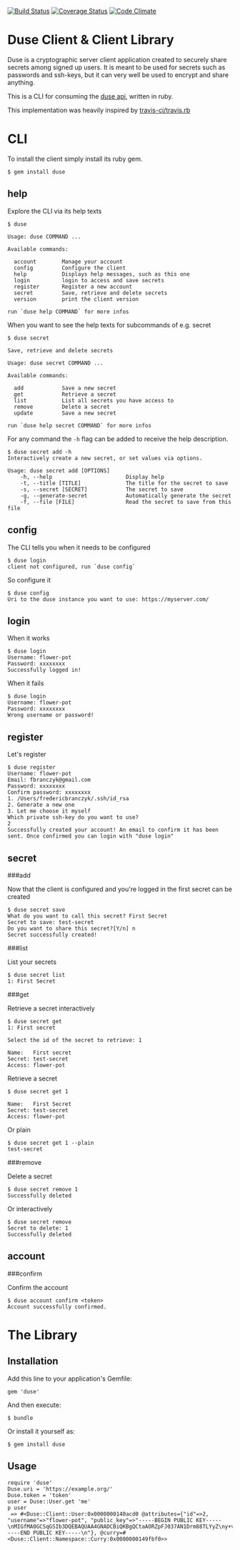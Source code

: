 [![Build Status](https://travis-ci.org/duse-io/duse.rb.svg?branch=master)](https://travis-ci.org/duse-io/duse.rb)
[![Coverage Status](https://coveralls.io/repos/duse-io/duse.rb/badge.svg?branch=master)](https://coveralls.io/r/duse-io/duse.rb?branch=master)
[![Code Climate](https://codeclimate.com/github/duse-io/duse.rb/badges/gpa.svg)](https://codeclimate.com/github/duse-io/duse.rb)

Duse Client & Client Library
============================

Duse is a cryptographic server client application created to securely share
secrets among signed up users. It is meant to be used for secrets such as
passwords and ssh-keys, but it can very well be used to encrypt and share
anything.

This is a CLI for consuming the [duse api](https://github.com/duse-io/api),
written in ruby.

This implementation was heavily inspired by [travis-ci/travis.rb](https://github.com/travis-ci/travis.rb)

CLI
===

To install the client simply install its ruby gem.

	$ gem install duse

help
----

Explore the CLI via its help texts

	$ duse
	
	Usage: duse COMMAND ...
	
	Available commands:
	
	  account        Manage your account
	  config         Configure the client
	  help           Displays help messages, such as this one
	  login          login to access and save secrets
	  register       Register a new account
	  secret         Save, retrieve and delete secrets
	  version        print the client version
	
	run `duse help COMMAND` for more infos

When you want to see the help texts for subcommands of e.g. secret

	$ duse secret
	
	Save, retrieve and delete secrets
	
	Usage: duse secret COMMAND ...
	
	Available commands:
	
	  add            Save a new secret
	  get            Retrieve a secret
	  list           List all secrets you have access to
	  remove         Delete a secret
	  update         Save a new secret
	
	run `duse help secret COMMAND` for more infos

For any command the `-h` flag can be added to receive the help description.

	$ duse secret add -h 
	Interactively create a new secret, or set values via options.
	
	Usage: duse secret add [OPTIONS]
	    -h, --help                       Display help
	    -t, --title [TITLE]              The title for the secret to save
	    -s, --secret [SECRET]            The secret to save
	    -g, --generate-secret            Automatically generate the secret
	    -f, --file [FILE]                Read the secret to save from this file

config
------

The CLI tells you when it needs to be configured

	$ duse login
	client not configured, run `duse config`

So configure it

	$ duse config
	Uri to the duse instance you want to use: https://myserver.com/

login
-----

When it works

	$ duse login
	Username: flower-pot
	Password: xxxxxxxx
	Successfully logged in!

When it fails

	$ duse login
	Username: flower-pot
	Password: xxxxxxxx
	Wrong username or password!

register
--------

Let's register

	$ duse register
	Username: flower-pot
	Email: fbranczyk@gmail.com
	Password: xxxxxxxx
	Confirm password: xxxxxxxx
	1. /Users/fredericbranczyk/.ssh/id_rsa
	2. Generate a new one
	3. Let me choose it myself
	Which private ssh-key do you want to use?
	2
	Successfully created your account! An email to confirm it has been sent. Once confirmed you can login with "duse login"

secret
------

###add

Now that the client is configured and you're logged in the first secret can be
created

	$ duse secret save
	What do you want to call this secret? First Secret
	Secret to save: test-secret
	Do you want to share this secret?[Y/n] n
	Secret successfully created!

###list

List your secrets

	$ duse secret list
	1: First Secret

###get

Retrieve a secret interactively

	$ duse secret get
	1: First secret
	
	Select the id of the secret to retrieve: 1
	
	Name:   First secret
	Secret: test-secret
	Access: flower-pot

Retrieve a secret

	$ duse secret get 1
	
	Name:   First Secret
	Secret: test-secret
	Access: flower-pot

Or plain

	$ duse secret get 1 --plain
	test-secret

###remove

Delete a secret

	$ duse secret remove 1
	Successfully deleted

Or interactively

	$ duse secret remove
	Secret to delete: 1
	Successfully deleted

account
-------

###confirm

Confirm the account

	$ duse account confirm <token>
	Account successfully confirmed.

The Library
===========

Installation
------------

Add this line to your application's Gemfile:

	gem 'duse'

And then execute:

	$ bundle

Or install it yourself as:

	$ gem install duse

Usage
-----

	require 'duse'
	Duse.uri = 'https://example.org/'
	Duse.token = 'token'
	user = Duse::User.get 'me'
	p user
	 => #<Duse::Client::User:0x0000000140acd0 @attributes={"id"=>2, "username"=>"flower-pot", "public_key"=>"-----BEGIN PUBLIC KEY-----\nMIGfMA0GCSqGSIb3DQEBAQUAA4GNADCBiQKBgQCtaAORZpFJ037AN1Drm88TLYyZ\ny+vLyVZr9XKPfMUF/KCHEsT1gJfQYFRI7t/gHjL3VouKM10671f/g8s5t1hWHF6Y\nOvaFTd3yDXAkf86x5jrPBrIH6M3M5WOwwqwW9aRF22CFzlBoCoV4GQt4KhRzqrG2\nkRJULsBuT9TiHCKEPwIDAQAB\n-----END PUBLIC KEY-----\n"}, @curry=#<Duse::Client::Namespace::Curry:0x0000000149fbf0>>
